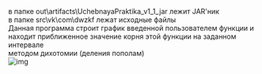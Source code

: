 в папке out\artifacts\UchebnayaPraktika_v1_1_jar лежит JAR'ник<br>
в папке src\vk\com\dwzkf лежат исходные файлы<br>
Данная программа строит график введенной пользователем функции и<br />
находит приближенное значение корня этой функции на заданном интервале<br />
методом дихотомии (деления пополам)<br />
![img](https://sun9-69.userapi.com/c856028/v856028120/1973cf/If5rSXWGRf0.jpg)
